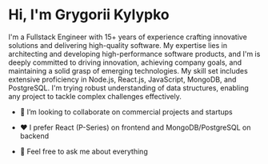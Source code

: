 # Hi, I'm Grygorii Kylypko

I'm a Fullstack Engineer with 15+ years of experience crafting innovative solutions and delivering high-quality software. My expertise lies in architecting and developing high-performance software products, and I'm is deeply committed to driving innovation, achieving company goals, and maintaining a solid grasp of emerging technologies. My skill set includes extensive proficiency in Node.js, React.js, JavaScript, MongoDB, and PostgreSQL. I'm trying robust understanding of data structures, enabling any project to tackle complex challenges effectively.

- 🔎 I’m looking to collaborate on commercial projects and startups

- ❤️ I prefer React (P-Series) on frontend and MongoDB/PostgreSQL on backend

- 💬 Feel free to ask me about everything
